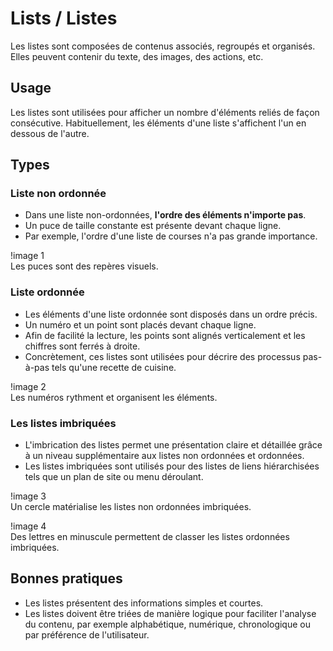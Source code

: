# Lists / Listes

Les listes sont composées de contenus associés, regroupés et organisés. Elles peuvent contenir du texte, des images, des actions, etc.


## Usage

Les listes sont utilisées pour afficher un nombre d'éléments reliés de façon consécutive. Habituellement, les éléments d'une liste s'affichent l'un en dessous de l'autre.


## Types

### Liste non ordonnée

- Dans une liste non-ordonnées, **l'ordre des éléments n'importe pas**.
- Un puce de taille constante est présente devant chaque ligne.
- Par exemple, l'ordre d'une liste de courses n'a pas grande importance.

!image 1
<br/> Les puces sont des repères visuels.


### Liste ordonnée

- Les éléments d'une liste ordonnée sont disposés dans un ordre précis.
- Un numéro et un point sont placés devant chaque ligne.
- Afin de facilité la lecture, les points sont alignés verticalement et les chiffres sont ferrés à droite.
- Concrètement, ces listes sont utilisées pour décrire des processus pas-à-pas tels qu'une recette de cuisine.

!image 2
<br/> Les numéros rythment et organisent les éléments.

### Les listes imbriquées

- L'imbrication des listes permet une présentation claire et détaillée grâce à un niveau supplémentaire aux listes non ordonnées et ordonnées.
- Les listes imbriquées sont utilisés pour des listes de liens hiérarchisées tels que un plan de site ou menu déroulant.

!image 3
<br/> Un cercle matérialise les listes non ordonnées imbriquées.

!image 4
<br/> Des lettres en minuscule permettent de classer les listes ordonnées imbriquées.

## Bonnes pratiques
- Les listes présentent des informations simples et courtes.
- Les listes doivent être triées de manière logique pour faciliter l'analyse du contenu, par exemple alphabétique, numérique, chronologique ou par préférence de l'utilisateur.
